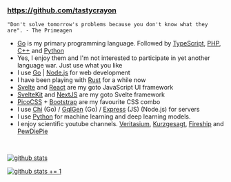 ### https://github.com/tastycrayon
`"Don't solve tomorrow's problems because you don't know what they are". - The Primeagen`

- [Go](https://go.dev) is my primary programming language. Followed by [TypeScript](https://typescriptlang.org/), [PHP](https://www.php.net/), [C++](https://isocpp.org/) and [Python](https://python.org/)
- Yes, I enjoy them and I'm not interested to participate in yet another language war. Just use what you like
- I use [Go](https://go.dev) | [Node.js](https://nodejs.org/) for web development
- I have been playing with [Rust](https://www.php.net/) for a while now
- [Svelte](https://svelte.dev/) and [React](https://reactjs.org/) are my goto JavaScript UI framework
- [SvelteKit](https://kit.svelte.dev/) and [NextJS](https://nextjs.org) are my goto Svelte framework
- [PicoCSS](https://picocss.com) + [Bootstrap](https://getbootstrap.com) are my favourite CSS combo
- I use [Chi](https://go-chi.io/) (Go) / [GqlGen](https://gqlgen.com/) (Go) / [Express](https://expressjs.com) (JS) (Node.js) for servers
- I use [Python]() for machine learning and deep learning models.
- I enjoy scientific youtube channels. [Veritasium](https://www.youtube.com/@veritasium), [Kurzgesagt](https://www.youtube.com/@kurzgesagt), [Fireship](https://www.youtube.com/@Fireship) and [PewDiePie](https://www.youtube.com/@PewDiePie)

<br>

[![github stats](https://github-readme-stats.vercel.app/api?username=tastycrayon&show_icons=true&theme=dark)](https://github.com/tastycrayon)

[![github stats += 1](https://github-readme-stats.vercel.app/api/top-langs/?username=tastycrayon&layout=compact&show_icons=true&theme=dark&langs_count=10&hide=jupyter%20notebook,lex)](https://github.com/tastycrayon)
